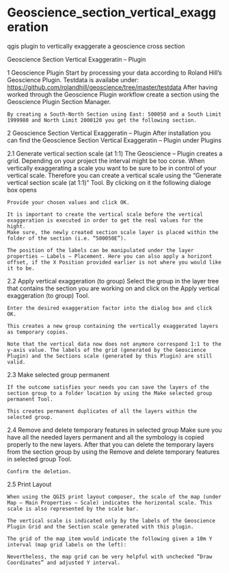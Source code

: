 # Geoscience_section_vertical_exaggeration
qgis plugin to vertically exaggerate a geoscience cross section

Geoscience Section Vertical Exaggeratin – Plugin

1	Geoscience Plugin 
	Start by processing your data according to Roland Hill’s Geoscience Plugin. Testdata is availabe under: 
	https://github.com/rolandhill/geoscience/tree/master/testdata
	After having worked through the Geoscience Plugin workflow create a section using the Geoscience Plugin Section Manager.
	 
	By creating a South-North Section using East: 500050 and a South Limit 1999980 and North Limit 2000120 you get the following section.
	 
2	Geoscience Section Vertical Exaggeratin – Plugin
	After installation you can find the Geoscience Section Vertical Exaggeratin – Plugin under Plugins
	 
2.1	 Generate vertical section scale (at 1:1)
	The Geoscience – Plugin creates a grid. Depending on your project the interval might be too corse. When vertically exaggerating a scale you want to be sure to be in control of your vertical scale. Therefore you can create a vertical scale using the “Generate vertical section scale (at 1:1)” Tool.
	By clicking on it the following dialoge box opens
	 
	Provide your chosen values and click OK.

	It is important to create the vertical scale before the vertical exaggeration is executed in order to get the real values for the hight.
	Make sure, the newly created section scale layer is placed within the folder of the section (i.e. “500050E”).

	The position of the labels can be manipulated under the layer properties – Labels – Placement. Here you can also apply a horizont offset, if the X Position provided earlier is not where you would like it to be.

2.2	Apply vertical exaggeration (to group)
	Select the group in the layer tree that contains the section you are working on and click on the Apply vertical exaggeration (to group) Tool.
	 
	Enter the desired exaggeration factor into the dialog box and click OK.

	This creates a new group containing the vertically exaggerated layers as temporary copies.
	 
	Note that the vertical data now does not anymore correspond 1:1 to the y-axis value. The labels of the grid (generated by the Geoscience Plugin) and the Sections scale (generated by this Plugin) are still valid.

2.3	Make selected group permanent

	If the outcome satisfies your needs you can save the layers of the section group to a folder location by using the Make selected group permanent Tool.
	 
	This creates permanent duplicates of all the layers within the selected group.
	 

2.4	Remove and delete temporary features in selected group
	Make sure you have all the needed layers permanent and all the symbology is copied properly to the new layers. After that you can delete the temporary layers from the section group by using the Remove and delete temporary features in selected group Tool.
	 
	Confirm the deletion.
	 

2.5	Print Layout

	When using the QGIS print layout composer, the scale of the map (under Map – Main Properties – Scale) indicates the horizontal scale. This scale is also represented by the scale bar.
	 
	The vertical scale is indicated only by the labels of the Geoscience Plugin Grid and the Section scale generated with this plugin.

	The grid of the map item would indicate the following given a 10m Y interval (map grid labels on the left):
	 
	Nevertheless, the map grid can be very helpful with unchecked “Draw Coordinates” and adjusted Y interval. 


